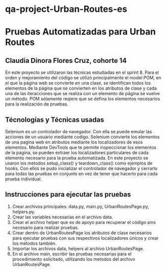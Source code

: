 
# qa-project-Urban-Routes-es
# Pruebas Automatizadas para Urban Routes
## Claudia Dinora Flores Cruz, cohorte 14
En este proyecto se utilizaron las técnicas estudiadas en el sprint 8. Para el orden y mejoramiento del código se utilizó principalmente el model POM, en el que la página web se convierte en una clase, se identifican todos los elementos de la página que se convierten en los atributos de clase y cada una de las iteracciones que se realiza con un elemento de página se vuelve un método. POM sólamente reqiere que se defina los elementos necesarios para la realización de pruebas.

## Técnologías y Técnicas usadas
Selenium es un controlador de navegador. Con ella se puede emular las acciones de un usuario mediante codigo. Selenium convierte los elementos de una pagina web en atributos mediante los localizadores de esos elementos. Mediante DevTools que te permite inspeccionar los elementos de la pagina, se pueden extraer los localizadores particulares de cada elemento necesario para la prueba automatizada. En este proyecto se usaron los metodos setup_class() y teardown_class() como ejemplos de hooks. Con ellos se pudo inicializar el controlador de navegador y cerrarlo para todas las pruebas en conjunto en vez de tener que hacerlo para cada prueba individual.

## Instrucciones para ejecutar las pruebas
1. Crear archivos principales: data.py, main.py, UrbanRoutesPage.py, helpers.py.
2. Crear las variables necesarias en el archivo data.
3. Crear el archivo helper que es de apoyo para recuperar el código sms necesario para realizar pruebas.
4. Crear dentro de UrbanRoutesPage los atributos de clase necesarios para ejecutar pruebas con sus respectivos localizadores únicos y crear los métodos también.
5. Importar los archivos data, helpers al archivo UrbanRoutesPage.
6. En el archivo main, escribir las pruebas necesarias para el procedimiento solicitado, utilizando los metodos del archivo UrbanRoutesPage. 
